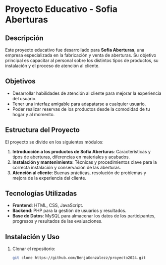 # Proyecto Educativo - Sofia Aberturas

## Descripción

Este proyecto educativo fue desarrollado para **Sofia Aberturas**, una empresa especializada en la fabricación y venta de aberturas. Su objetivo principal es capacitar al personal sobre los distintos tipos de productos, su instalación y el proceso de atención al cliente.

## Objetivos

- Desarrollar habilidades de atención al cliente para mejorar la experiencia del usuario.
- Tener una interfaz amigable para adapatarse a cualquier usuario.
- Poder realizar reservas de los productos desde la comodidad de tu hogar y al momento.
  

## Estructura del Proyecto

El proyecto se divide en los siguientes módulos:

1. **Introducción a los productos de Sofia Aberturas**: Características y tipos de aberturas, diferencias en materiales y acabados.
2. **Instalación y mantenimiento**: Técnicas y procedimientos clave para la correcta instalación y conservación de las aberturas.
3. **Atención al cliente**: Buenas prácticas, resolución de problemas y mejora de la experiencia del cliente.

## Tecnologías Utilizadas

- **Frontend**: HTML, CSS, JavaScript.
- **Backend**: PHP para la gestión de usuarios y resultados.
- **Base de Datos**: MySQL para almacenar los datos de los participantes, progresos y resultados de las evaluaciones.

## Instalación y Uso

1. Clonar el repositorio:  
   ```bash
   git clone https://github.com/BenjaGonzalezz/proyecto2024.git
